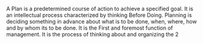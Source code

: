 A Plan is a predetermined course of action to achieve a specified goal. It is an intellectual process characterized by thinking Before Doing. Planning is deciding something in advance about what is to be done, when, where, how and by whom its to be done. It is the First and foremost function of management. It is the process of thinking about and organizing the 2
